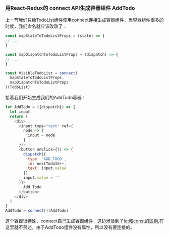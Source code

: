 ### 用React-Redux的 connect API生成容器组件 AddTodo
上一节我们只给TodoList组件使用connect连接生成容器组件，当容器组件很多的时候，我们命名就应该改改了：
```js
const mapStateToTodoListProps = (state) => {
// ...
}

const mapDispatchToTodoListProps = (dispatch) => {
// ...
}

const VisibleTodoList = connect(
  mapStateToTodoListProps,
  mapDispatchToTodoListProps
)(TodoList)
```
接着我们开始生成我们的AddTodo容器：
```js
let AddTodo = ({dispatch}) => {
  let input
  return (
    <div>
      <input type="text" ref={
        node => {
          input = node
        }
      }/>
      <button onClick={() => {
        dispatch({
          type: 'ADD_TODO',
          id: nextTodoId++,
          text: input.value
        })
        input.value = ''
      }}>
        Add Todo
      </button>
    </div>
  )
}
AddTodo = connect()(AddTodo)
```
这个容器很特殊，connect自己生成容器组件，这边涉及到了[let和const的区别](http://blog.csdn.net/tanhao_282700/article/details/68928579),在这里就不赘述。由于AddTodo组件没有属性，所以没有要连接的。